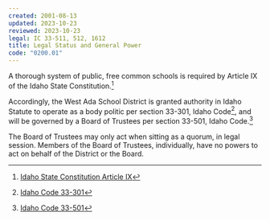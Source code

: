 ```yaml
---
created: 2001-08-13
updated: 2023-10-23
reviewed: 2023-10-23
legal: IC 33-511, 512, 1612
title: Legal Status and General Power
code: "0200.01"
---
```


A thorough system of public, free common schools is required by Article IX of the Idaho State Constitution.[^article9]

Accordingly, the West Ada School District is granted authority in Idaho Statute to operate as a body politic per section 33-301, Idaho Code[^ic-33-301], and will be governed by a Board of Trustees per section 33-501, Idaho Code.[^ic-33-501]

The Board of Trustees may only act when sitting as a quorum, in legal session. Members of the Board of Trustees, individually, have no powers to act on behalf of the District or the Board.

[^article9]: [Idaho State Constitution Article IX](https://sos.idaho.gov/elect/stcon/article_IX.html)
[^ic-33-301]: [Idaho Code 33-301](https://legislature.idaho.gov/statutesrules/idstat/title33/t33ch3/sect33-301/)
[^ic-33-501]: [Idaho Code 33-501]( https://legislature.idaho.gov/statutesrules/idstat/title33/t33ch5/sect33-501/)
